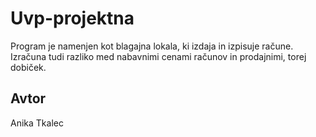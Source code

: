 # Uvp-projektna

Program je namenjen kot blagajna lokala, ki izdaja in izpisuje račune. Izračuna tudi razliko med nabavnimi cenami računov in prodajnimi, torej dobiček.

## Avtor

Anika Tkalec